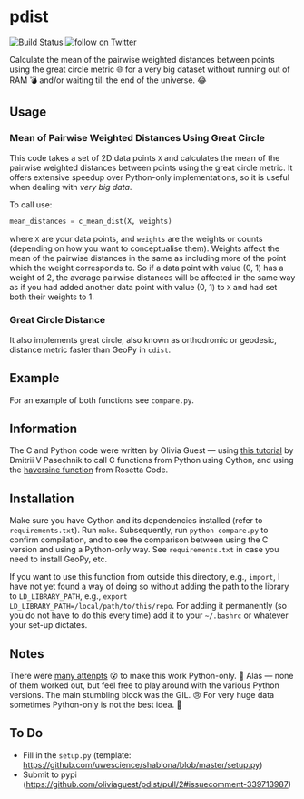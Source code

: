 # pdist
[![Build Status](https://travis-ci.org/oliviaguest/pdist.svg?branch=master)](https://travis-ci.org/oliviaguest/pdist) <a href="https://twitter.com/intent/follow?screen_name=o_guest">
        <img src="https://img.shields.io/twitter/follow/o_guest.svg?style=social"
            alt="follow on Twitter"></a>

Calculate the mean of the pairwise weighted distances between points using the great circle metric :globe_with_meridians: for a very big dataset without running out of RAM :bomb: and/or waiting till the end of the universe. :joy:

## Usage
### Mean of Pairwise Weighted Distances Using Great Circle
This code takes a set of 2D data points ```X``` and calculates the mean of the pairwise weighted distances between points using the great circle metric.
It offers extensive speedup over Python-only implementations, so it is useful when dealing with _very big data_.

To call use:
``` python
mean_distances = c_mean_dist(X, weights)
```
where ```X``` are your data points, and ```weights``` are the weights or counts (depending on how you want to conceptualise them).
Weights affect the mean of the pairwise distances in the same as including more of the point which the weight corresponds to.
So if a data point with value (0, 1) has a weight of 2, the average pairwise distances will be affected in the same way as if you had added another data point with value (0, 1) to ```X``` and had set both their weights to 1.

### Great Circle Distance
It also implements great circle, also known as orthodromic or geodesic, distance metric faster than GeoPy in ```cdist```.

## Example
For an example of both functions see ```compare.py```.

## Information
The C and Python code were written by Olivia Guest — using [this tutorial]( https://equatorialmaths.wordpress.com/2010/10/16/python-extensions-with-c-libraries-made-easy-by-cython/) by Dmitrii V Pasechnik to call C functions from Python using Cython, and using the [haversine function](https://rosettacode.org/wiki/Haversine_formula#C) from Rosetta Code.

## Installation
Make sure you have Cython and its dependencies installed (refer to ```requirements.txt```).
Run ```make```.
Subsequently, run ```python compare.py``` to confirm compilation, and to see the comparison between using the C version and using a Python-only way.
See ```requirements.txt``` in case you need to install GeoPy, etc.

If you want to use this function from outside this directory, e.g., ```import```, I have not yet found a way of doing so without adding the path to the library to ```LD_LIBRARY_PATH```, e.g., ```export LD_LIBRARY_PATH=/local/path/to/this/repo```.
For adding it permanently (so you do not have to do this every time) add it to your ```~/.bashrc``` or whatever your set-up dictates.

## Notes
There were [many attenpts](https://github.com/oliviaguest/pairwise_distance) :dizzy_face: to make this work Python-only. :snake:
Alas — none of them worked out, but feel free to play around with the various Python versions.
The main stumbling block was the GIL. :cry:
For very huge data sometimes Python-only is not the best idea. :grimacing:

## To Do

* Fill in the ```setup.py``` (template: https://github.com/uwescience/shablona/blob/master/setup.py)
* Submit to pypi (https://github.com/oliviaguest/pdist/pull/2#issuecomment-339713987)
